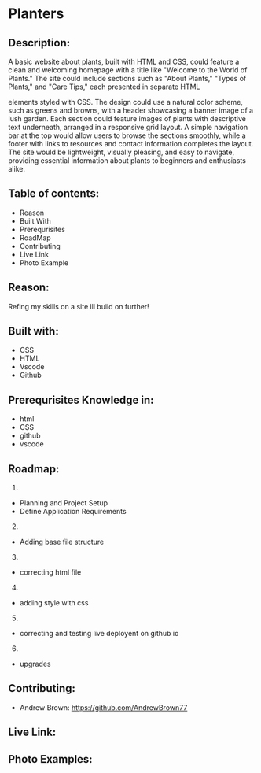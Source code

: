 # Planters

## Description: 
A basic website about plants, built with HTML and CSS, could feature a clean and welcoming homepage with a title like "Welcome to the World of Plants." The site could include sections such as "About Plants," "Types of Plants," and "Care Tips," each presented in separate HTML <div> elements styled with CSS. The design could use a natural color scheme, such as greens and browns, with a header showcasing a banner image of a lush garden. Each section could feature images of plants with descriptive text underneath, arranged in a responsive grid layout. A simple navigation bar at the top would allow users to browse the sections smoothly, while a footer with links to resources and contact information completes the layout. The site would be lightweight, visually pleasing, and easy to navigate, providing essential information about plants to beginners and enthusiasts alike.

## Table of contents:
- Reason
- Built With 
- Prerequrisites
- RoadMap
- Contributing
- Live Link 
- Photo Example

## Reason:
Refing my skills on a site ill build on further!

## Built with:
- CSS
- HTML
- Vscode
- Github

## Prerequrisites Knowledge in:
- html
- CSS
- github
- vscode

## Roadmap:
1. 
- Planning and Project Setup
- Define Application Requirements 
2. 
- Adding base file structure
3. 
- correcting html file 
4. 
- adding style with css
5. 
- correcting and testing live deployent on github io
6. 
- upgrades 

## Contributing:

- Andrew Brown: https://github.com/AndrewBrown77

## Live Link:

## Photo Examples: